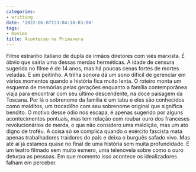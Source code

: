 ```yaml
---
categories:
- writting
date: '2022-06-07T23:04:18-03:00'
tags:
- movies
title: Aconteceu na Primavera
---
```


Filme estranho italiano de dupla de irmãos diretores com viés marxista. É óbvio que sairia uma dessas merdas herméticas. A idade de censura sugerida no filme é de 14 anos, mas há poucas cenas fortes de mortes veladas. E um peitinho. A trilha sonora dá um sono difícil de gerenciar em vários momentos quando a história fica muito lenta. O roteiro monta um esquema de memórias pelas gerações enquanto a família contemporânea viaja para encontrar com seu último descendente, na doce paisagem da Toscana. Por lá o sobrenome da família é um tabu e eles são conhecidos como malditos, um trocadilho com seu sobrenome original que significa bendito. O motivo desse ódio nos escapa, é apenas sugerido por alguns acontecimentos pontuais, mas tem relação com roubar ouro dos franceses revolucionários de merda, o que não considero uma maldição, mas um ato digno de troféu. A coisa só se complica quando o exército fascista mata apenas trabalhadores traidores do país e deixa o burguês safado vivo. Mas até aí já estamos quase no final de uma história sem muita profundidade. É um teatro filmado sem muito esmero, uma telenovela sobre como o ouro deturpa as pessoas. Em que momento isso acontece os idealizadores falham em perceber.

